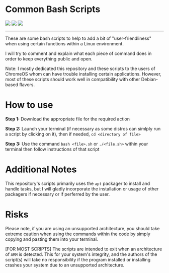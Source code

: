 # Common Bash Scripts 
![](https://img.shields.io/github/repo-size/Yttrium-Terminus/common_scripts?style=flat-square) ![](https://img.shields.io/github/issues-raw/Yttrium-Terminus/common_scripts?style=flat-square) ![](https://img.shields.io/reddit/subreddit-subscribers/chromeos?style=flat-square)
___

These are some bash scripts to help to add a bit of "user-friendliness" when using certain functions within a Linux environment. 

I will try to comment and explain what each piece of command does in order to keep everything public and open.

Note: I mostly dedicated this repository and these scripts to the users of ChromeOS whom can have trouble installing certain applications. However, most of these scripts
should work well in compatibility with other Debian-based flavors.

# How to use

**Step 1:** Download the appropriate file for the required action

**Step 2:** Launch your terminal (if necessary as some distros can simlply run a script by clicking on it), then if needed, `cd <directory of file>` 

**Step 3:** Use the command `bash <file>.sh` or `./<file.sh>` within your terminal then follow instructions of that script

# Additional Notes

This repository's scripts primarily uses the `apt` packager to install and handle tasks, but I will gladly incorporate the installation or usage of other packagers if necessary or if perferred by the user.

# Risks

Please note, if you are using an unsupported architecture, you should take extreme caution when using the commands within the code by simply copying and pasting them into your terminal.

[FOR MOST SCRIPTS] The scripts are intended to exit when an architecture of `ARM` is detected. This for your system's integrity, and the authors of the script(s) will take no responsibility if the program installed or installing crashes your system due to an unsupported architecture.
